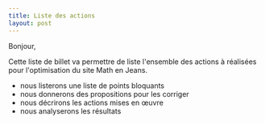 ```yaml
---
title: Liste des actions
layout: post
---
```


Bonjour,

Cette liste de billet va permettre de liste l'ensemble des actions à réalisées pour l'optimisation du site Math en Jeans.

 * nous listerons une liste de points bloquants
 * nous donnerons des propositions pour les corriger
 * nous décrirons les actions mises en œuvre
 * nous analyserons les résultats